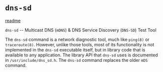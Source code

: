# `dns-sd`

[readme](https://developer.apple.com/legacy/library/documentation/Darwin/Reference/ManPages/man1/dns-sd.1.html)

`dns-sd` -- Multicast DNS (`mDNS`) & DNS Service Discovery (`DNS-SD`) Test Tool

The `dns-sd` command is a network diagnostic tool, much like `ping(8)` or
`traceroute(8)`.  However, unlike those tools, most of its functionality is not
implemented in the `dns-sd` executable itself, but in library code that is
available to any application.  The library API that `dns-sd` uses is documented in
`/usr/include/dns_sd.h`.  The `dns-sd` command replaces the older `mDS` command.
